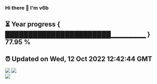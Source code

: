 ### Hi there 👋  I'm v6b  
⏳ Year progress { ███████████████████████▁▁▁▁▁▁▁ } 77.95 %
---
⏰ Updated on Wed, 12 Oct 2022 12:42:44 GMT
---
![](https://github-readme-stats.vercel.app/api?username=v6b&bg_color=30,e96443,904e95&title_color=fff&text_color=fff&layout=compact)
![](https://github-readme-stats.vercel.app/api/top-langs/?username=v6b&layout=compact&bg_color=30,e96443,904e95&title_color=fff&text_color=fff)  
![](https://gcore.jsdelivr.net/gh/v6b/v6b@main/assets/github-contribution-grid-snake.svg)

